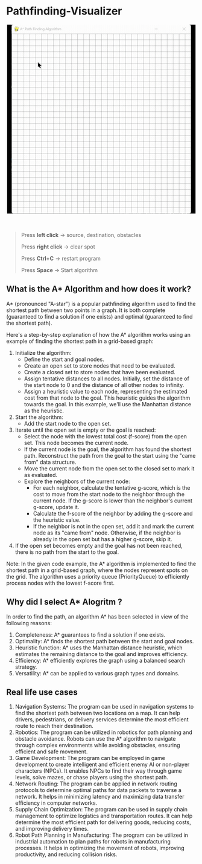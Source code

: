 # Pathfinding-Visualizer

<div align="center">
    <img src="https://github.com/sujal-goswami/Pathfinding-Visualizer/blob/main/Demo.gif" width="500" height="500">
</div>  

&nbsp;  

>  Press  **left click** -> source, destination, obstacles
>  
>  Press **right click** -> clear spot 
>  
>  Press **Ctrl+C** -> restart program 
>  
>  Press **Space** -> Start algorithm  

## What is the A* Algorithm and how does it work?
A* (pronounced "A-star") is a popular pathfinding algorithm used to find the shortest path between two points in a graph. It is both complete (guaranteed to find a solution if one exists) and optimal (guaranteed to find the shortest path).

Here's a step-by-step explanation of how the A* algorithm works using an example of finding the shortest path in a grid-based graph:

1. Initialize the algorithm:<br>
    - Define the start and goal nodes.
    - Create an open set to store nodes that need to be evaluated.
    - Create a closed set to store nodes that have been evaluated.
    - Assign tentative distances to all nodes. Initially, set the distance of the start node to 0 and the distance of all other nodes to infinity.
    - Assign a heuristic value to each node, representing the estimated cost from that node to the goal. This heuristic guides the algorithm towards the goal. In this example, we'll use the Manhattan distance as the heuristic.
2. Start the algorithm:
    - Add the start node to the open set.
3. Iterate until the open set is empty or the goal is reached:
    - Select the node with the lowest total cost (f-score) from the open set. This node becomes the current node.
    - If the current node is the goal, the algorithm has found the shortest path. Reconstruct the path from the goal to the start using the "came from" data structure.
    - Move the current node from the open set to the closed set to mark it as evaluated.
    - Explore the neighbors of the current node:
        - For each neighbor, calculate the tentative g-score, which is the cost to move from the start node to the neighbor through the current node. If the g-score is lower than the neighbor's current g-score, update it.
        - Calculate the f-score of the neighbor by adding the g-score and the heuristic value.
        - If the neighbor is not in the open set, add it and mark the current node as its "came from" node. Otherwise, if the neighbor is already in the open set but has a higher g-score, skip it.
4. If the open set becomes empty and the goal has not been reached, there is no path from the start to the goal. <br>

Note: In the given code example, the A* algorithm is implemented to find the shortest path in a grid-based graph, where the nodes represent spots on the grid. The algorithm uses a priority queue (PriorityQueue) to efficiently process nodes with the lowest f-score first.      

## Why did I select A* Alogritm ?

 In order to find the path, an algorithm A* has been selected in view of the following reasons:
 
 1. Completeness: A* guarantees to find a solution if one exists.
 2. Optimality: A* finds the shortest path between the start and goal nodes.
 3. Heuristic function: A* uses the Manhattan distance heuristic, which estimates the remaining distance to the goal and improves efficiency.
 4. Efficiency: A* efficiently explores the graph using a balanced search strategy.
 5. Versatility: A* can be applied to various graph types and domains.

## Real life use cases

1. Navigation Systems: The program can be used in navigation systems to find the shortest path between two locations on a map. It can help drivers, pedestrians, or delivery services determine the most efficient route to reach their destination.
2. Robotics: The program can be utilized in robotics for path planning and obstacle avoidance. Robots can use the A* algorithm to navigate through complex environments while avoiding obstacles, ensuring efficient and safe movement.
3. Game Development: The program can be employed in game development to create intelligent and efficient enemy AI or non-player characters (NPCs). It enables NPCs to find their way through game levels, solve mazes, or chase players using the shortest path.
4. Network Routing: The program can be applied in network routing protocols to determine optimal paths for data packets to traverse a network. It helps in minimizing latency and maximizing data transfer efficiency in computer networks.
5. Supply Chain Optimization: The program can be used in supply chain management to optimize logistics and transportation routes. It can help determine the most efficient path for delivering goods, reducing costs, and improving delivery times.
6. Robot Path Planning in Manufacturing: The program can be utilized in industrial automation to plan paths for robots in manufacturing processes. It helps in optimizing the movement of robots, improving productivity, and reducing collision risks.












